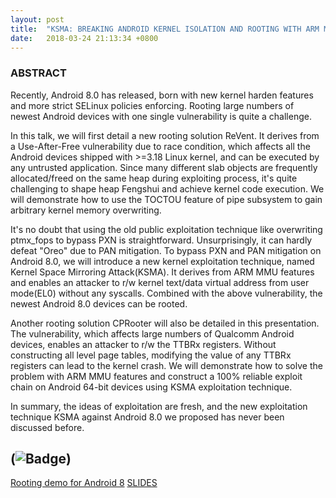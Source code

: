 ```yaml
---
layout: post
title:  "KSMA: BREAKING ANDROID KERNEL ISOLATION AND ROOTING WITH ARM MMU FEATURES (BlackHatAsia2018)"
date:   2018-03-24 21:13:34 +0800
---
```

### ABSTRACT
Recently, Android 8.0 has released, born with new kernel harden features and more strict SELinux policies enforcing. Rooting large numbers of newest Android devices with one single vulnerability is quite a challenge.

In this talk, we will first detail a new rooting solution ReVent. It derives from a Use-After-Free vulnerability due to race condition, which affects all the Android devices shipped with >=3.18 Linux kernel, and can be executed by any untrusted application. Since many different slab objects are frequently allocated/freed on the same heap during exploiting process, it's quite challenging to shape heap Fengshui and achieve kernel code execution. We will demonstrate how to use the TOCTOU feature of pipe subsystem to gain arbitrary kernel memory overwriting. 

It's no doubt that using the old public exploitation technique like overwriting ptmx_fops to bypass PXN is straightforward. Unsurprisingly, it can hardly defeat "Oreo" due to PAN mitigation. To bypass PXN and PAN mitigation on Android 8.0, we will introduce a new kernel exploitation technique, named Kernel Space Mirroring Attack(KSMA). It derives from ARM MMU features and enables an attacker to r/w kernel text/data virtual address from user mode(EL0) without any syscalls. Combined with the above vulnerability, the newest Android 8.0 devices can be rooted.

Another rooting solution CPRooter will also be detailed in this presentation. The vulnerability, which affects large numbers of Qualcomm Android devices, enables an attacker to r/w the TTBRx registers. Without constructing all level page tables, modifying the value of any TTBRx registers can lead to the kernel crash. We will demonstrate how to solve the problem with ARM MMU features and construct a 100% reliable exploit chain on Android 64-bit devices using KSMA exploitation technique.

In summary, the ideas of exploitation are fresh, and the new exploitation technique KSMA against Android 8.0 we proposed has never been discussed before.

(![Badge]({{site.imageurl}}/BHASIA2018_Badge.jpg))
---
[Rooting demo for Android 8](https://youtu.be/2zGTEv-iUOY)
[SLIDES](https://github.com/ThomasKing2014/slides/blob/master/asia-18-WANG-KSMA-Breaking-Android-kernel-isolation-and-Rooting-with-ARM-MMU-features.pdf)